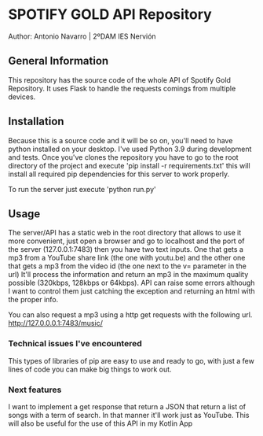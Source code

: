 # SPOTIFY GOLD API Repository
Author: Antonio Navarro | 2ºDAM IES Nervión

## General Information
This repository has the source code of the whole API of Spotify Gold Repository. It uses Flask to handle the requests comings from multiple devices.

## Installation
Because this is a source code and it will be so on, you'll need to have python installed on your desktop. I've used Python 3.9 during development and tests. Once you've clones the repository you have to go to the root directory of the project and execute 'pip install -r requirements.txt' this will install all required pip dependencies for this server to work properly.

To run the server just execute 'python run.py'

## Usage
The server/API has a static web in the root directory that allows to use it more convenient, just open a browser and go to localhost and the port of the server (127.0.0.1:7483) then you have two text inputs. One that gets a mp3 from a YouTube share link (the one with youtu.be) and the other one that gets a mp3 from the video id (the one next to the v= parameter in the url) It'll process the information and return an mp3 in the maximum quality possible (320kbps, 128kbps or 64kbps).
API can raise some errors although I want to control them just catching the exception and returning an html with the proper info.

You can also request a mp3 using a http get requests with the following url. http://127.0.0.0.1:7483/music/<id>

### Technical issues I've encountered
This types of libraries of pip are easy to use and ready to go, with just a few lines of code you can make big things to work out.

### Next features
I want to implement a get response that return a JSON that return a list of songs with a term of search. In that manner it'll work just as YouTube. This will also be useful for the use of this API in my Kotlin App